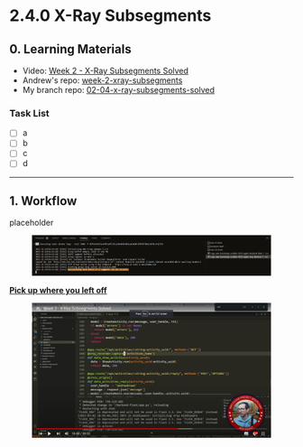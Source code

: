 # 2.4.0 X-Ray Subsegments

## 0. **Learning Materials**

* Video: [Week 2 - X-Ray Subsegments Solved](https://www.youtube.com/watch?v=4SGTW0Db5y0\&list=PLBfufR7vyJJ7k25byhRXJldB5AiwgNnWv\&index=35\&ab\_channel=ExamPro)
* Andrew's repo: [week-2-xray-subsegments](https://github.com/omenking/aws-bootcamp-cruddur-2023/tree/week-2-xray-subsegments)
* My branch repo: [02-04-x-ray-subsegments-solved](https://github.com/mariachiinajar/aws-bootcamp-cruddur-2023-again/tree/02-04-x-ray-subsegments-solved)

### Task List

* [ ] a
* [ ] b
* [ ] c
* [ ] d

***

## 1. Workflow

placeholder



<div data-full-width="true">

<figure><img src="../.gitbook/assets/image (1).png" alt=""><figcaption></figcaption></figure>

</div>



[**Pick up where you left off**](https://youtu.be/4SGTW0Db5y0?list=PLBfufR7vyJJ7k25byhRXJldB5AiwgNnWv\&t=1128)

<figure><img src="../.gitbook/assets/image.png" alt=""><figcaption></figcaption></figure>

